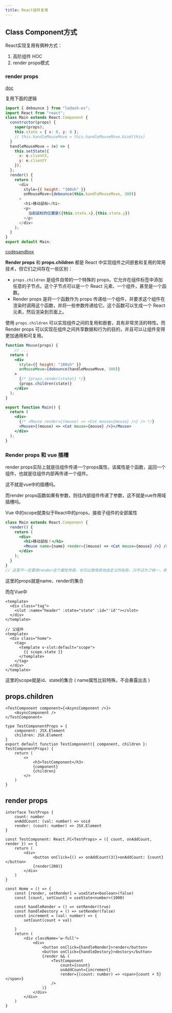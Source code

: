 ```yaml
---
title: React组件复用
---
```


## Class Component方式

React实现复用有俩种方式：

1. 高阶组件 HOC
2. render props模式



### render props

[doc](https://zh-hans.reactjs.org/docs/render-props.html)

复用下面的逻辑

```js
import { debounce } from "lodash-es";
import React from "react";
class Main extends React.Component {
  constructor(props) {
    super(props);
    this.state = { x: 0, y: 0 };
    // this.handleMouseMove = this.handleMouseMove.bind(this)
  }
  handleMouseMove = (e) => {
    this.setState({
      x: e.clientX,
      y: e.clientY
    });
  };
  render() {
    return (
      <div
        style={{ height: "100vh" }}
        onMouseMove={debounce(this.handleMouseMove, 300)}
      >
        <h1>移动鼠标</h1>
        <p>
          当前鼠标的位置是({this.state.x},{this.state.y})
        </p>
      </div>
    );
  }
}
export default Main;
```

[codesandbox](https://codesandbox.io/s/react-render-props-3fxhh?file=/src/Views/Main.jsx)

**Render props** 和 **props.children** 都是 React 中实现组件之间嵌套和复用的常用技术，但它们之间存在一些区别：

- `props.children` 是组件自带的一个特殊的 props，它允许在组件标签中添加任意的子节点。这个子节点可以是一个 React 元素、一个组件，甚至是一个函数。
- Render props 是将一个函数作为 props 传递给一个组件，并要求这个组件在渲染时调用这个函数，并将一些参数传递给它。这个函数可以生成一个 React 元素，然后渲染到页面上。

使用 `props.children` 可以实现组件之间的复用和嵌套，具有非常灵活的特性。而 Render props 可以实现在组件之间共享数据和行为的目的，并且可以让组件变得更加通用和可复用。

```jsx
function Mouse(props) {
	// ...
  return (
    <div
      style={{ height: "100vh" }}
      onMouseMove={debounce(handleMouseMove, 300)}
    >
      {/* {props.render(state)} */}
      {props.children(state)}
    </div>
  );
}

export function Main() {
  return (
    <div>
      {/* <Mouse render={(mouse) => <Cat mouse={mouse} />} /> */}
      <Mouse>{(mouse) => <Cat mouse={mouse} />}</Mouse>
    </div>
  );
}
```



### Render props 和 vue 插槽

render props实际上就是往组件传递一个props属性，该属性是个函数，返回一个组件，也就是往组件内部再传递一个组件。

这不就是vue中的插槽吗。

而render props函数如果有参数，则往内部组件传递了参数，这不就是vue作用域插槽吗。

Vue 中的scope就类似于React中的props，接收子组件的全部属性

```jsx
class Main extends React.Component {
  render() {
    return (
      <div>
        <h1>移动鼠标！</h1>
        <Mouse name={name} render={(mouse) => <Cat mouse={mouse} />} />
      </div>
    );
  }
}
// 这里不一定要用render这个属性传递，也可以使用其他自定义的名称，只不过为了统一，命名为render
```

这里的props就是name、render的集合

而在Vue中

```vue
<template>
  <div class="tag">
    <slot :name="header" :state="state" :id="'id'"></slot>
  </div>
</template>

// 父组件
<template>
  <div class="home">
    <tag>
      <template v-slot:default="scope">
        {{ scope.state }}
      </template>
    </tag>
  </div>
</template>
```

这里的scope就是id、state的集合 ( name属性比较特殊，不会暴露出去 )

## props.children

```tsx
<TestComponent component={<AsyncComponent />}>
    <AsyncComponent />
</TestComponent>
```

```tsx
type TestComponentProps = {
    component: JSX.Element
    children: JSX.Element
}
export default function TestComponent({ component, children }: TestComponentProps) {
    return (
        <>
            <h3>TestComponent</h3>
            {component}
            {children}
        </>
    )
}
```



## render props

```tsx
interface TestProps {
    count: number
    onAddCount: (val: number) => void
    render: (count: number) => JSX.Element
}

const TestComponent: React.FC<TestProps> = ({ count, onAddCount, render }) => {
    return (
        <div>
            <button onClick={() => onAddCount(3)}>onAddCount: {count}</button>
            {render(200)}
        </div>
    )
}

const Home = () => {
    const [render, setRender] = useState<boolean>(false)
    const [count, setCount] = useState<number>(1000)

    const handleRender = () => setRender(true)
    const handleDestory = () => setRender(false)
    const increment = (val: number) => {
        setCount(count + val)

    }
    return (
        <div className='w-full'>
            <div>
                <button onClick={handleRender}>render</button>
                <button onClick={handleDestory}>destory</button>
                {render && (
                    <TestComponent
                        count={count}
                        onAddCount={increment}
                        render={(count: number) => <span>{count + 5}</span>}
                    />
                )}
            </div>
        </div>
    )
}
```

